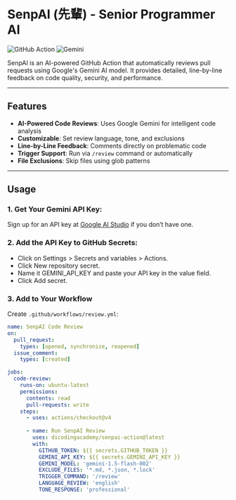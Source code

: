 # SenpAI (先輩) - Senior Programmer AI

![GitHub Action](https://img.shields.io/badge/GitHub%20Action-AI%20Code%20Review-blue)
![Gemini](https://img.shields.io/badge/Powered%20By-Google%20Gemini-orange)

SenpAI is an AI-powered GitHub Action that automatically reviews pull requests using Google's Gemini AI model. It provides detailed, line-by-line feedback on code quality, security, and performance.

---

## Features

- **AI-Powered Code Reviews**: Uses Google Gemini for intelligent code analysis
- **Customizable**: Set review language, tone, and exclusions
- **Line-by-Line Feedback**: Comments directly on problematic code
- **Trigger Support**: Run via `/review` command or automatically
- **File Exclusions**: Skip files using glob patterns
---

## Usage
### 1. Get Your Gemini API Key:

Sign up for an API key at [Google AI Studio](https://makersuite.google.com/app/apikey) if you don’t have one.

### 2. Add the API Key to GitHub Secrets:
- Click on Settings > Secrets and variables > Actions.
- Click New repository secret.
- Name it GEMINI_API_KEY and paste your API key in the value field.
- Click Add secret.

### 3. Add to Your Workflow

Create `.github/workflows/review.yml`:

```yaml
name: SenpAI Code Review
on:
  pull_request:
    types: [opened, synchronize, reopened]
  issue_comment:
    types: [created]

jobs:
  code-review:
    runs-on: ubuntu-latest
    permissions:
      contents: read
      pull-requests: write
    steps:
      - uses: actions/checkout@v4
      
      - name: Run SenpAI Review
        uses: dicodingacademy/senpai-action@latest
        with:
          GITHUB_TOKEN: ${{ secrets.GITHUB_TOKEN }}
          GEMINI_API_KEY: ${{ secrets.GEMINI_API_KEY }}
          GEMINI_MODEL: 'gemini-1.5-flash-002'
          EXCLUDE_FILES: '*.md, *.json, *.lock'
          TRIGGER_COMMAND: '/review'
          LANGUAGE_REVIEW: 'english'
          TONE_RESPONSE: 'professional'
